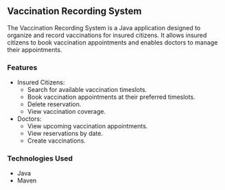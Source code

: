 ## Vaccination Recording System
The Vaccination Recording System is a Java application designed to organize and record vaccinations for insured citizens.
It allows insured citizens to book vaccination appointments and enables doctors to manage their appointments.


### Features

- Insured Citizens:
   - Search for available vaccination timeslots.
   - Book vaccination appointments at their preferred timeslots.
   - Delete reservation.
   - View vaccination coverage.
- Doctors:
   - View upcoming vaccination appointments.
   - View reservations by date.
   - Create vaccinations.
 
### Technologies Used

   - Java 
   - Maven 

